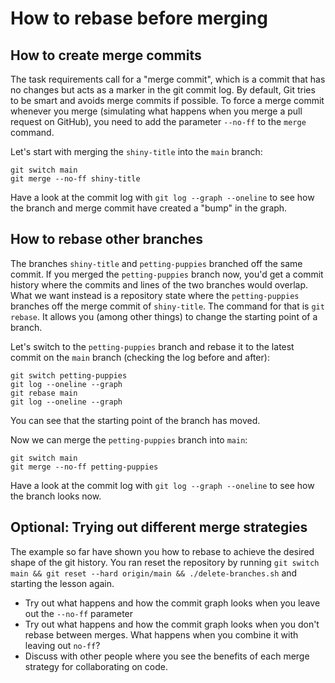 # How to rebase before merging

## How to create merge commits

The task requirements call for a "merge commit", which is a commit that has
no changes but acts as a marker in the git commit log. By default, Git
tries to be smart and avoids merge commits if possible. To force a merge
commit whenever you merge (simulating what happens when you merge a pull
request on GitHub), you need to add the parameter `--no-ff` to the `merge`
command.

Let's start with merging the `shiny-title` into the `main` branch:

```shell
git switch main
git merge --no-ff shiny-title
```

Have a look at the commit log with `git log --graph --oneline` to see how
the branch and merge commit have created a "bump" in the graph.


## How to rebase other branches

The branches `shiny-title` and `petting-puppies` branched off the same commit. 
If you merged the `petting-puppies` branch now, you'd get a commit history
where the commits and lines of the two branches would overlap. What we
want instead is a repository state where the `petting-puppies` branches
off the merge commit of `shiny-title`. The command for that is `git rebase`.
It allows you (among other things) to change the starting point of a
branch.

Let's switch to the `petting-puppies` branch and rebase it to the latest
commit on the `main` branch (checking the log before and after):

```shell
git switch petting-puppies
git log --oneline --graph
git rebase main
git log --oneline --graph
```

You can see that the starting point of the branch has moved.

Now we can merge the `petting-puppies` branch into `main`:

```shell
git switch main
git merge --no-ff petting-puppies
```

Have a look at the commit log with `git log --graph --oneline` to see how
the branch looks now.


## Optional: Trying out different merge strategies

The example so far have shown you how to rebase to achieve the desired
shape of the git history. You ran reset the repository by running 
`git switch main && git reset --hard origin/main && ./delete-branches.sh` 
and starting the lesson again.

- Try out what happens and how the commit graph looks when you leave out the `--no-ff` parameter
- Try out what happens and how the commit graph looks when you don't rebase
	between merges. What happens when you combine it with leaving out
	`no-ff`?
- Discuss with other people where you see the benefits of each merge strategy
	for collaborating on code.
